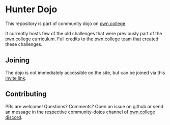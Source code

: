 # Hunter Dojo

This repository is part of community dojo on [pwn.college](https://www.pwn.college).

It currently hosts few of the old challenges that were previously part of the pwn.college curriculum. Full credits to the pwn.college team that created these challenges.

## Joining
The dojo is not immediately accessible on the site, but can be joined via this [invite link](https://pwn.college/dojo/m0nst3r-dojo~5b4ffee2/join/).

## Contributing

PRs are welcome! Questions? Comments? Open an issue on github or send an message in the respective community-dojos channel of [pwn.college discord](https://discord.com/invite/pwncollege).